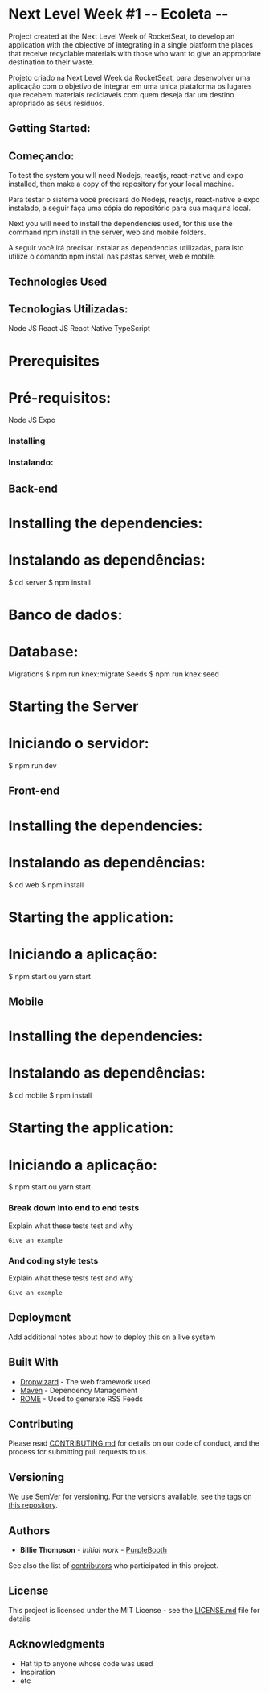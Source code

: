 # Next Level Week #1 -- Ecoleta --

Project created at the Next Level Week of RocketSeat, to develop an application with the objective of integrating in a single platform the places that receive recyclable materials with those who want to give an appropriate destination to their waste.

Projeto criado na Next Level Week da RocketSeat, para desenvolver uma aplicação com o objetivo de integrar em uma unica plataforma os lugares que recebem materiais reciclaveis com quem deseja dar um destino apropriado as seus resíduos.

## Getting Started:
## Começando:

To test the system you will need Nodejs, reactjs, react-native and expo installed, then make a copy of the repository for your local machine.

Para testar o sistema você precisará do Nodejs, reactjs, react-native e expo instalado, a seguir faça uma cópia do repositório para sua maquina local.

Next you will need to install the dependencies used, for this use the command npm install in the server, web and mobile folders.

A seguir você irá precisar instalar as dependencias utilizadas, para isto utilize o comando npm install nas pastas server, web e mobile.

## Technologies Used
## Tecnologias Utilizadas:

Node JS
React JS
React Native
TypeScript

# Prerequisites
# Pré-requisitos:

Node JS
Expo

### Installing
### Instalando:

## Back-end

# Installing the dependencies:
# Instalando as dependências:

$ cd server
$ npm install

# Banco de dados:
# Database:

Migrations
$ npm run knex:migrate
Seeds
$ npm run knex:seed

# Starting the Server
# Iniciando o servidor:

$ npm run dev
 
## Front-end

# Installing the dependencies:
# Instalando as dependências:

$ cd web
$ npm install

# Starting the application:
# Iniciando a aplicação:

$ npm start ou yarn start

## Mobile

# Installing the dependencies:
# Instalando as dependências:

$ cd mobile
$ npm install

# Starting the application:
# Iniciando a aplicação:

$ npm start ou yarn start



### Break down into end to end tests

Explain what these tests test and why

```
Give an example
```

### And coding style tests

Explain what these tests test and why

```
Give an example
```

## Deployment

Add additional notes about how to deploy this on a live system

## Built With

* [Dropwizard](http://www.dropwizard.io/1.0.2/docs/) - The web framework used
* [Maven](https://maven.apache.org/) - Dependency Management
* [ROME](https://rometools.github.io/rome/) - Used to generate RSS Feeds

## Contributing

Please read [CONTRIBUTING.md](https://gist.github.com/PurpleBooth/b24679402957c63ec426) for details on our code of conduct, and the process for submitting pull requests to us.

## Versioning

We use [SemVer](http://semver.org/) for versioning. For the versions available, see the [tags on this repository](https://github.com/your/project/tags). 

## Authors

* **Billie Thompson** - *Initial work* - [PurpleBooth](https://github.com/PurpleBooth)

See also the list of [contributors](https://github.com/your/project/contributors) who participated in this project.

## License

This project is licensed under the MIT License - see the [LICENSE.md](LICENSE.md) file for details

## Acknowledgments

* Hat tip to anyone whose code was used
* Inspiration
* etc
